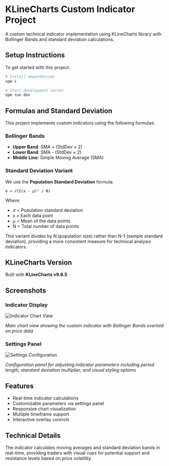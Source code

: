 # KLineCharts Custom Indicator Project

A custom technical indicator implementation using KLineCharts library with Bollinger Bands and standard deviation calculations.

## Setup Instructions

To get started with this project:

```bash
# Install dependencies
npm i

# Start development server
npm run dev
```

## Formulas and Standard Deviation

This project implements custom indicators using the following formulas:

### Bollinger Bands
- **Upper Band**: SMA + (StdDev × 2)
- **Lower Band**: SMA - (StdDev × 2)
- **Middle Line**: Simple Moving Average (SMA)

### Standard Deviation Variant
We use the **Population Standard Deviation** formula:

```
σ = √(Σ(x - μ)² / N)
```

Where:
- σ = Population standard deviation
- x = Each data point
- μ = Mean of the data points
- N = Total number of data points

This variant divides by N (population size) rather than N-1 (sample standard deviation), providing a more consistent measure for technical analysis indicators.

## KLineCharts Version

Built with **KLineCharts v9.8.5**

## Screenshots

### Indicator Display
![Indicator Chart View](https://i.postimg.cc/xjF2NbLs/Screenshot-2025-08-28-213852.png)

*Main chart view showing the custom indicator with Bollinger Bands overlaid on price data*

### Settings Panel
![Settings Configuration](https://i.postimg.cc/BtW7csSv/Screenshot-2025-08-28-213906.png)

*Configuration panel for adjusting indicator parameters including period length, standard deviation multiplier, and visual styling options*

## Features

- Real-time indicator calculations
- Customizable parameters via settings panel
- Responsive chart visualization
- Multiple timeframe support
- Interactive overlay controls

## Technical Details

The indicator calculates moving averages and standard deviation bands in real-time, providing traders with visual cues for potential support and resistance levels based on price volatility.
